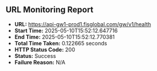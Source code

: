 ## URL Monitoring Report

- **URL:** https://api-gw1-prod1.fisglobal.com/gw/v1/health
- **Start Time:** 2025-05-10T15:52:12.647716
- **End Time:** 2025-05-10T15:52:12.770381
- **Total Time Taken:** 0.122665 seconds
- **HTTP Status Code:** 200
- **Status:** Success
- **Failure Reason:** N/A
